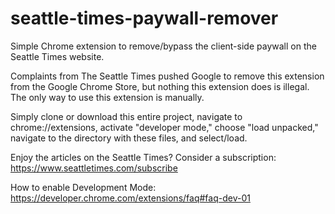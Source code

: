 # seattle-times-paywall-remover
Simple Chrome extension to remove/bypass the client-side paywall on the Seattle Times website.

Complaints from The Seattle Times pushed Google to remove this extension from the Google Chrome Store,
but nothing this extension does is illegal. The only way to use this extension is manually.

Simply clone or download this entire project, navigate to chrome://extensions, activate
"developer mode," choose "load unpacked," navigate to the directory with these files, and select/load.

Enjoy the articles on the Seattle Times? Consider a subscription: https://www.seattletimes.com/subscribe

How to enable Development Mode: https://developer.chrome.com/extensions/faq#faq-dev-01

